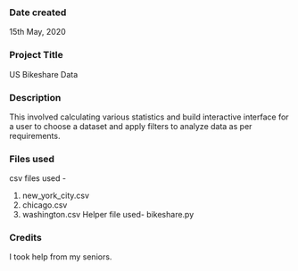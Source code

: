 ### Date created
15th May, 2020

### Project Title
US Bikeshare Data

### Description
This involved calculating various statistics and build interactive interface for a user to choose a dataset and apply filters to analyze data as per requirements.

### Files used
csv files used -
1. new_york_city.csv
2. chicago.csv
3. washington.csv
Helper file used- bikeshare.py

### Credits
I took help from my seniors.

